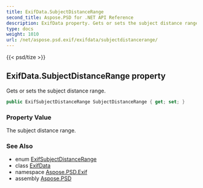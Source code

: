 ```yaml
---
title: ExifData.SubjectDistanceRange
second_title: Aspose.PSD for .NET API Reference
description: ExifData property. Gets or sets the subject distance range
type: docs
weight: 1010
url: /net/aspose.psd.exif/exifdata/subjectdistancerange/
---
```

{{< psd/tize >}}
## ExifData.SubjectDistanceRange property

Gets or sets the subject distance range.

```csharp
public ExifSubjectDistanceRange SubjectDistanceRange { get; set; }
```

### Property Value

The subject distance range.

### See Also

* enum [ExifSubjectDistanceRange](../../../aspose.psd.exif.enums/exifsubjectdistancerange/)
* class [ExifData](../)
* namespace [Aspose.PSD.Exif](../../exifdata/)
* assembly [Aspose.PSD](../../../)


